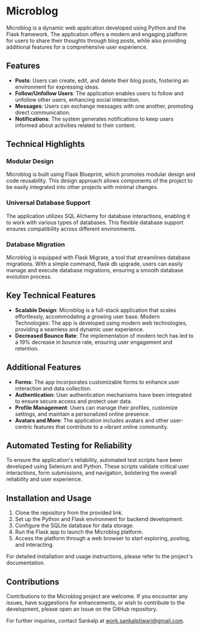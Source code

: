 # Microblog

Microblog is a dynamic web application developed using Python and the Flask framework. The application offers a modern and engaging platform for users to share their thoughts through blog posts, while also providing additional features for a comprehensive user experience.

## Features
* __Posts__: Users can create, edit, and delete their blog posts, fostering an environment for expressing ideas.
* __Follow/Unfollow Users__: The application enables users to follow and unfollow other users, enhancing social interaction.
* __Messages__: Users can exchange messages with one another, promoting direct communication.
* __Notifications__: The system generates notifications to keep users informed about activities related to their content.

## Technical Highlights

### Modular Design
Microblog is built using Flask Blueprint, which promotes modular design and code reusability. This design approach allows components of the project to be easily integrated into other projects with minimal changes.

### Universal Database Support
The application utilizes SQL Alchemy for database interactions, enabling it to work with various types of databases. This flexible database support ensures compatibility across different environments.

### Database Migration
Microblog is equipped with Flask Migrate, a tool that streamlines database migrations. With a simple command, flask db upgrade, users can easily manage and execute database migrations, ensuring a smooth database evolution process.

## Key Technical Features
* __Scalable Design__: Microblog is a full-stack application that scales effortlessly, accommodating a growing user base.
Modern Technologies: The app is developed using modern web technologies, providing a seamless and dynamic user experience.
* __Decreased Bounce Rate__: The implementation of modern tech has led to a 19% decrease in bounce rate, ensuring user engagement and retention.

## Additional Features
* __Forms__: The app incorporates customizable forms to enhance user interaction and data collection.
* __Authentication__: User authentication mechanisms have been integrated to ensure secure access and protect user data.
* __Profile Management__: Users can manage their profiles, customize settings, and maintain a personalized online presence.
* __Avatars and More__: The application includes avatars and other user-centric features that contribute to a vibrant online community.

## Automated Testing for Reliability
To ensure the application's reliability, automated test scripts have been developed using Selenium and Python. These scripts validate critical user interactions, form submissions, and navigation, bolstering the overall reliability and user experience.

## Installation and Usage
1. Clone the repository from the provided link.
2. Set up the Python and Flask environment for backend development.
3. Configure the SQLite database for data storage.
4. Run the Flask app to launch the Microblog platform.
5. Access the platform through a web browser to start exploring, posting, and interacting.

For detailed installation and usage instructions, please refer to the project's documentation.

## Contributions
Contributions to the Microblog project are welcome. If you encounter any issues, have suggestions for enhancements, or wish to contribute to the development, please open an issue on the GitHub repository.

For further inquiries, contact Sankalp at work.sankalptiwari@gmail.com.
